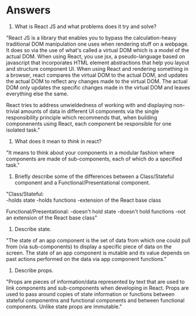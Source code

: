 # Answers

1.  What is React JS and what problems does it try and solve?

"React JS is a library that enables you to bypass the calculation-heavy  traditional DOM manipulation one uses when rendering stuff on a webpage. It does so via the use of what's called a virtual DOM which is a model of the actual DOM. When using React, you use jsx, a pseudo-language based on javascript that incorporates HTML element abstractions that help you layout and structure component UI. When using React and rendering something in a browser, react compares the virtual DOM to the actual DOM, and updates the actual DOM to reflect any changes made to the virtual DOM. The actual DOM only updates the specific changes made in the virtual DOM and leaves everything else the same. 

React tries to address unwieldedness of working with and displaying non-trivial amounts of data in different UI components via the single responsibility principle which recommends that, when building componenents using React, each component be responsible for one isolated task."

1.  What does it mean to _think_ in react?

"It means to think about your components in a modular fashion where components are made of sub-components, each of which do a specified task."

1.  Briefly describe some of the differences between a Class/Stateful component and a Functional/Presentational component.

"Class/Stateful:    
    -holds state
    -holds functions
    -extension of the React base class

Functional/Presentational: 
    -doesn't hold state 
    -doesn't hold functions
    -not an extension of the React base class"

1.  Describe state.

"The state of an app component is the set of data from which one could pull from (via sub-components) to display a specific piece of data on the screen. The state of an app component is mutable and its value depends on past actions performed on the data via app component functions."

1.  Describe props.

"Props are pieces of information/data represented by text that are used to link components and sub-components when developing in React. Props are used to pass around copies of state information or functions between stateful componentns and functional components and between functional components. Unlike state props are immutable."
